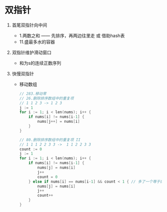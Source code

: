 # 双指针

1. 首尾双指针向中间
    - 1.两数之和 —— 先排序，再两边往里走 或 借助hash表
    - 11.盛最多水的容器

2. 双指针维护滑动窗口
    - 和为s的连续正数序列

3. 快慢双指针

    - 移动数组

        ```c++
        // 283.移动零
        // 26.删除排序数组中的重复项
        // 1 1 2 3 -> 1 2 3
        j := 1
        for i := 1; i < len(nums); i++ {
            if nums[i] != nums[i-1] {
                nums[j++] = nums[i]
            }
        }

        // 80.删除排序数组中的重复项 II
        // 1 1 1 2 2 3 3 ->  1 1 2 2 3 3
        count := 0
        j := 1
        for i := 1; i < len(nums); i++ {
            if nums[i] != nums[i-1] {
                nums[j] = nums[i]
                j++
                count = 0
            } else if nums[i] == nums[i-1] && count < 1 { // 多了一个等于的条件
                nums[j] = nums[i]
                j++
                count++
            }
        }
        ```
